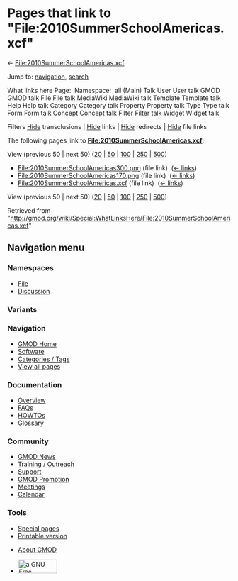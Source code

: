 <div id="mw-page-base" class="noprint">

</div>

<div id="mw-head-base" class="noprint">

</div>

<div id="content" class="mw-body" role="main">

<span id="top"></span>

<div id="mw-js-message" style="display:none;">

</div>



# <span dir="auto">Pages that link to "File:2010SummerSchoolAmericas.xcf"</span>

<div id="bodyContent">

<div id="contentSub">

←
[File:2010SummerSchoolAmericas.xcf](/wiki/File:2010SummerSchoolAmericas.xcf "File:2010SummerSchoolAmericas.xcf")

</div>

<div id="jump-to-nav" class="mw-jump">

Jump to: [navigation](#mw-navigation), [search](#p-search)

</div>

<div id="mw-content-text">

What links here Page:  Namespace:  all (Main) Talk User User talk GMOD
GMOD talk File File talk MediaWiki MediaWiki talk Template Template talk
Help Help talk Category Category talk Property Property talk Type Type
talk Form Form talk Concept Concept talk Filter Filter talk Widget
Widget talk

Filters
[Hide](/mediawiki/index.php?title=Special:WhatLinksHere/File:2010SummerSchoolAmericas.xcf&hidetrans=1 "Special:WhatLinksHere/File:2010SummerSchoolAmericas.xcf")
transclusions \|
[Hide](/mediawiki/index.php?title=Special:WhatLinksHere/File:2010SummerSchoolAmericas.xcf&hidelinks=1 "Special:WhatLinksHere/File:2010SummerSchoolAmericas.xcf")
links \|
[Hide](/mediawiki/index.php?title=Special:WhatLinksHere/File:2010SummerSchoolAmericas.xcf&hideredirs=1 "Special:WhatLinksHere/File:2010SummerSchoolAmericas.xcf")
redirects \|
[Hide](/mediawiki/index.php?title=Special:WhatLinksHere/File:2010SummerSchoolAmericas.xcf&hideimages=1 "Special:WhatLinksHere/File:2010SummerSchoolAmericas.xcf")
file links

The following pages link to
**[File:2010SummerSchoolAmericas.xcf](/wiki/File:2010SummerSchoolAmericas.xcf "File:2010SummerSchoolAmericas.xcf")**:

View (previous 50 \| next 50)
([20](/mediawiki/index.php?title=Special:WhatLinksHere/File:2010SummerSchoolAmericas.xcf&limit=20 "Special:WhatLinksHere/File:2010SummerSchoolAmericas.xcf")
\|
[50](/mediawiki/index.php?title=Special:WhatLinksHere/File:2010SummerSchoolAmericas.xcf&limit=50 "Special:WhatLinksHere/File:2010SummerSchoolAmericas.xcf")
\|
[100](/mediawiki/index.php?title=Special:WhatLinksHere/File:2010SummerSchoolAmericas.xcf&limit=100 "Special:WhatLinksHere/File:2010SummerSchoolAmericas.xcf")
\|
[250](/mediawiki/index.php?title=Special:WhatLinksHere/File:2010SummerSchoolAmericas.xcf&limit=250 "Special:WhatLinksHere/File:2010SummerSchoolAmericas.xcf")
\|
[500](/mediawiki/index.php?title=Special:WhatLinksHere/File:2010SummerSchoolAmericas.xcf&limit=500 "Special:WhatLinksHere/File:2010SummerSchoolAmericas.xcf"))

- [File:2010SummerSchoolAmericas300.png](/wiki/File:2010SummerSchoolAmericas300.png "File:2010SummerSchoolAmericas300.png")
  (file link) ‎ <span class="mw-whatlinkshere-tools">([←
  links](/mediawiki/index.php?title=Special:WhatLinksHere&target=File%3A2010SummerSchoolAmericas300.png "Special:WhatLinksHere"))</span>
- [File:2010SummerSchoolAmericas170.png](/wiki/File:2010SummerSchoolAmericas170.png "File:2010SummerSchoolAmericas170.png")
  (file link) ‎ <span class="mw-whatlinkshere-tools">([←
  links](/mediawiki/index.php?title=Special:WhatLinksHere&target=File%3A2010SummerSchoolAmericas170.png "Special:WhatLinksHere"))</span>
- [File:2010SummerSchoolAmericas.xcf](/wiki/File:2010SummerSchoolAmericas.xcf "File:2010SummerSchoolAmericas.xcf")
  (file link) ‎ <span class="mw-whatlinkshere-tools">([←
  links](/mediawiki/index.php?title=Special:WhatLinksHere&target=File%3A2010SummerSchoolAmericas.xcf "Special:WhatLinksHere"))</span>

View (previous 50 \| next 50)
([20](/mediawiki/index.php?title=Special:WhatLinksHere/File:2010SummerSchoolAmericas.xcf&limit=20 "Special:WhatLinksHere/File:2010SummerSchoolAmericas.xcf")
\|
[50](/mediawiki/index.php?title=Special:WhatLinksHere/File:2010SummerSchoolAmericas.xcf&limit=50 "Special:WhatLinksHere/File:2010SummerSchoolAmericas.xcf")
\|
[100](/mediawiki/index.php?title=Special:WhatLinksHere/File:2010SummerSchoolAmericas.xcf&limit=100 "Special:WhatLinksHere/File:2010SummerSchoolAmericas.xcf")
\|
[250](/mediawiki/index.php?title=Special:WhatLinksHere/File:2010SummerSchoolAmericas.xcf&limit=250 "Special:WhatLinksHere/File:2010SummerSchoolAmericas.xcf")
\|
[500](/mediawiki/index.php?title=Special:WhatLinksHere/File:2010SummerSchoolAmericas.xcf&limit=500 "Special:WhatLinksHere/File:2010SummerSchoolAmericas.xcf"))

</div>

<div class="printfooter">

Retrieved from
"<http://gmod.org/wiki/Special:WhatLinksHere/File:2010SummerSchoolAmericas.xcf>"

</div>

<div id="catlinks" class="catlinks catlinks-allhidden">

</div>

<div class="visualClear">

</div>

</div>

</div>

<div id="mw-navigation">

## Navigation menu

<div id="mw-head">



<div id="left-navigation">

<div id="p-namespaces" class="vectorTabs" role="navigation"
aria-labelledby="p-namespaces-label">

### Namespaces

- <span id="ca-nstab-image"><a href="/wiki/File:2010SummerSchoolAmericas.xcf" accesskey="c"
  title="View the file page [c]">File</a></span>
- <span id="ca-talk"><a
  href="/mediawiki/index.php?title=File_talk:2010SummerSchoolAmericas.xcf&amp;action=edit&amp;redlink=1"
  accesskey="t"
  title="Discussion about the content page [t]">Discussion</a></span>

</div>

<div id="p-variants" class="vectorMenu emptyPortlet" role="navigation"
aria-labelledby="p-variants-label">

### 

### Variants[](#)

<div class="menu">

</div>

</div>

</div>

<div id="right-navigation">





</div>



</div>

</div>

</div>

<div id="mw-panel">

<div id="p-logo" role="banner">

<a href="/wiki/Main_Page"
style="background-image: url(http://gmod.org/images/GMOD-cogs.png);"
title="Visit the main page"></a>

</div>

<div id="p-Navigation" class="portal" role="navigation"
aria-labelledby="p-Navigation-label">

### Navigation

<div class="body">

- <span id="n-GMOD-Home">[GMOD Home](/wiki/Main_Page)</span>
- <span id="n-Software">[Software](/wiki/GMOD_Components)</span>
- <span id="n-Categories-.2F-Tags">[Categories /
  Tags](/wiki/Categories)</span>
- <span id="n-View-all-pages">[View all
  pages](/wiki/Special:AllPages)</span>

</div>

</div>

<div id="p-Documentation" class="portal" role="navigation"
aria-labelledby="p-Documentation-label">

### Documentation

<div class="body">

- <span id="n-Overview">[Overview](/wiki/Overview)</span>
- <span id="n-FAQs">[FAQs](/wiki/Category:FAQ)</span>
- <span id="n-HOWTOs">[HOWTOs](/wiki/Category:HOWTO)</span>
- <span id="n-Glossary">[Glossary](/wiki/Glossary)</span>

</div>

</div>

<div id="p-Community" class="portal" role="navigation"
aria-labelledby="p-Community-label">

### Community

<div class="body">

- <span id="n-GMOD-News">[GMOD News](/wiki/GMOD_News)</span>
- <span id="n-Training-.2F-Outreach">[Training /
  Outreach](/wiki/Training_and_Outreach)</span>
- <span id="n-Support">[Support](/wiki/Support)</span>
- <span id="n-GMOD-Promotion">[GMOD
  Promotion](/wiki/GMOD_Promotion)</span>
- <span id="n-Meetings">[Meetings](/wiki/Meetings)</span>
- <span id="n-Calendar">[Calendar](/wiki/Calendar)</span>

</div>

</div>

<div id="p-tb" class="portal" role="navigation"
aria-labelledby="p-tb-label">

### Tools

<div class="body">

- <span id="t-specialpages"><a href="/wiki/Special:SpecialPages" accesskey="q"
  title="A list of all special pages [q]">Special pages</a></span>
- <span id="t-print"><a
  href="/mediawiki/index.php?title=Special:WhatLinksHere/File:2010SummerSchoolAmericas.xcf&amp;printable=yes"
  rel="alternate" accesskey="p"
  title="Printable version of this page [p]">Printable version</a></span>

</div>

</div>

</div>

</div>

<div id="footer" role="contentinfo">

- <span id="footer-places-about">[About
  GMOD](/wiki/GMOD:About "GMOD:About")</span>

<!-- -->

- <span id="footer-copyrightico">[<img src="http://www.gnu.org/graphics/gfdl-logo-small.png" width="88"
  height="31" alt="a GNU Free Documentation License" />](http://www.gnu.org/licenses/fdl-1.3.html)</span>




</div>

